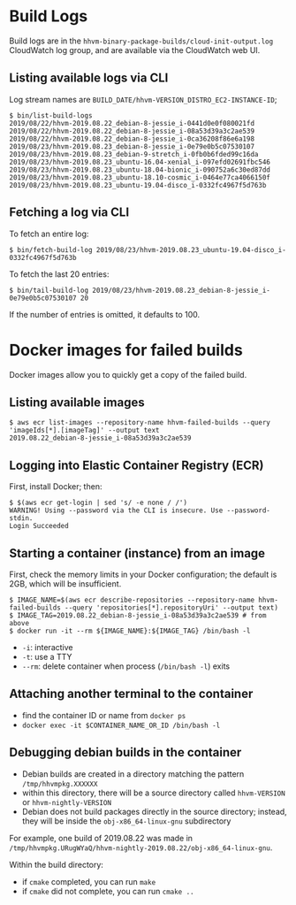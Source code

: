 # Build Logs

Build logs are in the `hhvm-binary-package-builds/cloud-init-output.log`
CloudWatch log group, and are available via the CloudWatch web UI.

## Listing available logs via CLI

Log stream names are `BUILD_DATE/hhvm-VERSION_DISTRO_EC2-INSTANCE-ID`;

```
$ bin/list-build-logs
2019/08/22/hhvm-2019.08.22_debian-8-jessie_i-0441d0e0f080021fd
2019/08/22/hhvm-2019.08.22_debian-8-jessie_i-08a53d39a3c2ae539
2019/08/22/hhvm-2019.08.22_debian-8-jessie_i-0ca36208f86e6a198
2019/08/23/hhvm-2019.08.23_debian-8-jessie_i-0e79e0b5c07530107
2019/08/23/hhvm-2019.08.23_debian-9-stretch_i-0fb0b6fded99c16da
2019/08/23/hhvm-2019.08.23_ubuntu-16.04-xenial_i-097efd02691fbc546
2019/08/23/hhvm-2019.08.23_ubuntu-18.04-bionic_i-090752a6c30ed87dd
2019/08/23/hhvm-2019.08.23_ubuntu-18.10-cosmic_i-0464e77ca4066150f
2019/08/23/hhvm-2019.08.23_ubuntu-19.04-disco_i-0332fc4967f5d763b
```

## Fetching a log via CLI

To fetch an entire log:

```
$ bin/fetch-build-log 2019/08/23/hhvm-2019.08.23_ubuntu-19.04-disco_i-0332fc4967f5d763b
```

To fetch the last 20 entries:

```
$ bin/tail-build-log 2019/08/23/hhvm-2019.08.23_debian-8-jessie_i-0e79e0b5c07530107 20
```

If the number of entries is omitted, it defaults to 100.

# Docker images for failed builds

Docker images allow you to quickly get a copy of the failed build.


## Listing available images

```
$ aws ecr list-images --repository-name hhvm-failed-builds --query 'imageIds[*].[imageTag]' --output text
2019.08.22_debian-8-jessie_i-08a53d39a3c2ae539
```

## Logging into Elastic Container Registry (ECR)

First, install Docker; then:

```
$ $(aws ecr get-login | sed 's/ -e none / /')
WARNING! Using --password via the CLI is insecure. Use --password-stdin.
Login Succeeded
```

## Starting a container (instance) from an image

First, check the memory limits in your Docker configuration; the default is
2GB, which will be insufficient.

```
$ IMAGE_NAME=$(aws ecr describe-repositories --repository-name hhvm-failed-builds --query 'repositories[*].repositoryUri' --output text)
$ IMAGE_TAG=2019.08.22_debian-8-jessie_i-08a53d39a3c2ae539 # from above
$ docker run -it --rm ${IMAGE_NAME}:${IMAGE_TAG} /bin/bash -l
```

- `-i`: interactive
- `-t`: use a TTY
- `--rm`: delete container when process (`/bin/bash -l`) exits

## Attaching another terminal to the container

- find the container ID or name from `docker ps`
- `docker exec -it $CONTAINER_NAME_OR_ID /bin/bash -l`

## Debugging debian builds in the container

- Debian builds are created in a directory matching the pattern
`/tmp/hhvmpkg.XXXXXX`
- within this directory, there will be a source directory called
  `hhvm-VERSION` or `hhvm-nightly-VERSION`
- Debian does not build packages directly in the source directory; instead,
  they will be inside the `obj-x86_64-linux-gnu` subdirectory

For example, one build of 2019.08.22 was made in
`/tmp/hhvmpkg.URugWYaQ/hhvm-nightly-2019.08.22/obj-x86_64-linux-gnu`.

Within the build directory:

- if `cmake` completed, you can run `make`
- if `cmake` did not complete, you can run `cmake ..`
